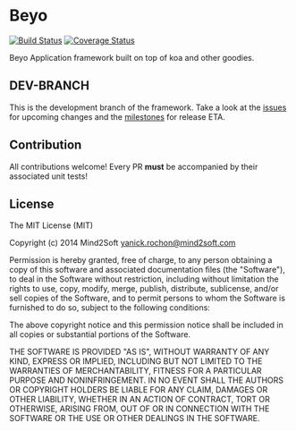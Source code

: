 # Beyo

[![Build Status](https://travis-ci.org/beyo/beyo.svg)](https://travis-ci.org/beyo/beyo)
[![Coverage Status](https://coveralls.io/repos/beyo/beyo/badge.png)](https://coveralls.io/r/beyo/beyo)

Beyo Application framework built on top of koa and other goodies.


## DEV-BRANCH

This is the development branch of the framework. Take a look at the [issues](https://github.com/beyo/beyo/labels/dev-branch) for upcoming changes and the [milestones](https://github.com/beyo/beyo/milestones/1.0) for release ETA.


## Contribution

All contributions welcome! Every PR **must** be accompanied by their associated
unit tests!


## License

The MIT License (MIT)

Copyright (c) 2014 Mind2Soft <yanick.rochon@mind2soft.com>

Permission is hereby granted, free of charge, to any person obtaining a copy of
this software and associated documentation files (the "Software"), to deal in
the Software without restriction, including without limitation the rights to
use, copy, modify, merge, publish, distribute, sublicense, and/or sell copies of
the Software, and to permit persons to whom the Software is furnished to do so,
subject to the following conditions:

The above copyright notice and this permission notice shall be included in all
copies or substantial portions of the Software.

THE SOFTWARE IS PROVIDED "AS IS", WITHOUT WARRANTY OF ANY KIND, EXPRESS OR
IMPLIED, INCLUDING BUT NOT LIMITED TO THE WARRANTIES OF MERCHANTABILITY, FITNESS
FOR A PARTICULAR PURPOSE AND NONINFRINGEMENT. IN NO EVENT SHALL THE AUTHORS OR
COPYRIGHT HOLDERS BE LIABLE FOR ANY CLAIM, DAMAGES OR OTHER LIABILITY, WHETHER
IN AN ACTION OF CONTRACT, TORT OR OTHERWISE, ARISING FROM, OUT OF OR IN
CONNECTION WITH THE SOFTWARE OR THE USE OR OTHER DEALINGS IN THE SOFTWARE.

